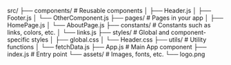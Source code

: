 src/
├── components/       # Reusable components
│   ├── Header.js
│   ├── Footer.js
│   └── OtherComponent.js
├── pages/            # Pages in your app
│   ├── HomePage.js
│   └── AboutPage.js
├── constants/        # Constants such as links, colors, etc.
│   └── links.js
├── styles/           # Global and component-specific styles
│   ├── global.css
│   └── Header.css
├── utils/            # Utility functions
│   └── fetchData.js
├── App.js            # Main App component
├── index.js          # Entry point
└── assets/           # Images, fonts, etc.
    └── logo.png
